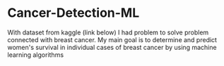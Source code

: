 # Cancer-Detection-ML
With dataset from kaggle (link below) I had problem to solve problem connected with breast cancer. My main goal is to determine and predict women's survival in individual cases of breast cancer by using machine learning algorithms
